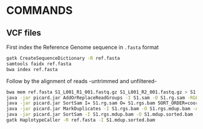 # COMMANDS

## VCF files
First index the Reference Genome sequence in `.fasta` format
```bash
gatk CreateSequenceDictionary -R ref.fasta
samtools faidx ref.fasta
bwa index ref.fasta
```
Follow by the alignment of reads -untrimmed and unfiltered-
```bash
bwa mem ref.fasta S1_L001_R1_001.fastq.gz S1_L001_R2_001.fastq.gz > S1.sam
java -jar picard.jar AddOrReplaceReadGroups -I S1.sam -O S1.rg.sam -RGLB S1 -RGPL Illumina -RGPU S1 -RGSM S1
java -jar picard.jar SortSam I= S1.rg.sam O= S1.rgs.bam SORT_ORDER=coordinate CREATE_INDEX=true
java -jar picard.jar MarkDuplicates -I S1.rgs.bam -O S1.rgs.mdup.bam -ASSUME_SORT_ORDER coordinate -M S1_mdup_metrics.txt
java -jar picard.jar SortSam -I S1.rgs.mdup.bam -O S1.mdup.sorted.bam -SORT_ORDER coordinate -CREATE_INDEX true
gatk HaplotypeCaller -R ref.fasta -I S1.mdup.sorted.bam 
```
